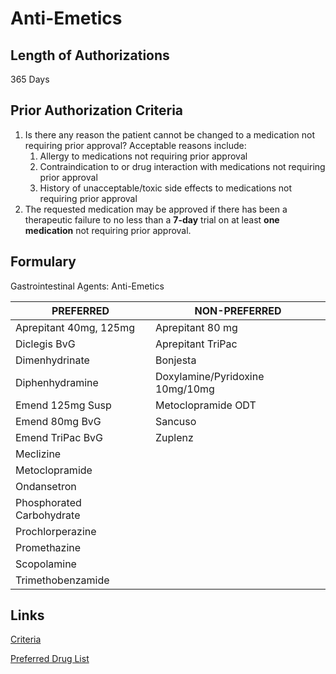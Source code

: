 # Anti-Emetics

## Length of Authorizations

365 Days

## Prior Authorization Criteria

1.  Is there any reason the patient cannot be changed to a medication not requiring prior approval? Acceptable reasons include:
    1.  Allergy to medications not requiring prior approval
    2.  Contraindication to or drug interaction with medications not requiring prior approval
    3.  History of unacceptable/toxic side effects to medications not requiring prior approval
2.  The requested medication may be approved if there has been a therapeutic failure to no less than a **7-day** trial on at least **one medication** not requiring prior approval.

## Formulary

Gastrointestinal Agents: Anti-Emetics

| PREFERRED                 | NON-PREFERRED                   |
|---------------------------|---------------------------------|
| Aprepitant 40mg, 125mg    | Aprepitant 80 mg                |
| Diclegis BvG              | Aprepitant TriPac               |
| Dimenhydrinate            | Bonjesta                        |
| Diphenhydramine           | Doxylamine/Pyridoxine 10mg/10mg |
| Emend 125mg Susp          | Metoclopramide ODT              |
| Emend 80mg BvG            | Sancuso                         |
| Emend TriPac BvG          | Zuplenz                         |
| Meclizine                 |                                 |
| Metoclopramide            |                                 |
| Ondansetron               |                                 |
| Phosphorated Carbohydrate |                                 |
| Prochlorperazine          |                                 |
| Promethazine              |                                 |
| Scopolamine               |                                 |
| Trimethobenzamide         |                                 |

## Links

[Criteria](https://pharmacy.medicaid.ohio.gov/sites/default/files/20220415_UPDL_Criteria_FINAL_.pdf#page=58)

[Preferred Drug List](https://pharmacy.medicaid.ohio.gov/sites/default/files/20220701_UPDL_FINAL.pdf#page=21)
